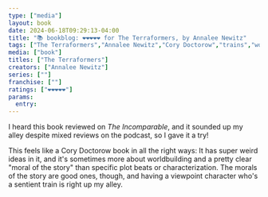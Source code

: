 ```yaml
---
type: ["media"]
layout: book
date: 2024-06-18T09:29:13-04:00
title: "📚 bookblog: ❤️❤️❤️❤️❤️ for The Terraformers, by Annalee Newitz"
tags: ["The Terraformers","Annalee Newitz","Cory Doctorow","trains","worldbuilding"]
media: ["book"]
titles: ["The Terraformers"]
creators: ["Annalee Newitz"]
series: [""]
franchise: [""]
ratings: ["❤️❤️❤️❤️❤️"]
params:
  entry:
---
```


I heard this book reviewed on *The Incomparable*, and it sounded up my alley despite mixed reviews on the podcast, so I gave it a try!

This feels like a Cory Doctorow book in all the right ways: It has super weird ideas in it, and it's sometimes more about worldbuilding and a pretty clear "moral of the story" than specific plot beats or characterization. The morals of the story are good ones, though, and having a viewpoint character who's a sentient train is right up my alley.
